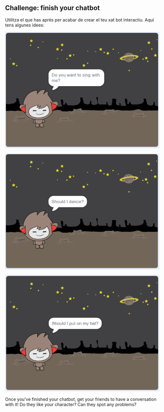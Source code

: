 ## Challenge: finish your chatbot

Utilitza el que has après per acabar de crear el teu xat bot interactiu. Aquí tens algunes idees:

![ChatBot ideas](images/chatbot-ideas1.png)

![ChatBot ideas](images/chatbot-ideas2.png)

![ChatBot ideas](images/chatbot-ideas3.png)

Once you've finished your chatbot, get your friends to have a conversation with it! Do they like your character? Can they spot any problems?